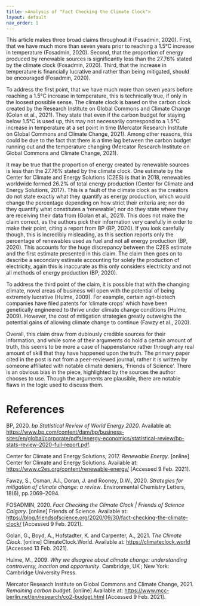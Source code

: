 ```yaml
---
title: <Analysis of "Fact Checking the Climate Clock">
layout: default
nav_order: 1
---
```


This article makes three broad claims throughout it (Fosadmin, 2020). First, that we have much more than seven years prior to reaching a 1.5°C increase in temperature (Fosadmin, 2020). Second, that the proportion of energy produced by renewable sources is significantly less than the 27.76% stated by the climate clock (Fosadmin, 2020). Third, that the increase in temperature is financially lucrative and rather than being mitigated, should be encouraged (Fosadmin, 2020).

To address the first point, that we have much more than seven years before reaching a 1.5°C increase in temperature, this is technically true, if only in the loosest possible sense. The climate clock is based on the carbon clock created by the Research Institute on Global Commons and Climate Change (Golan et al., 2021). They state that even if the carbon budget for staying below 1.5°C is used up, this may not necessarily correspond to a 1.5°C increase in temperature at a set point in time (Mercator Research Institute on Global Commons and Climate Change, 2021). Among other reasons, this could be due to the fact that there is a time lag between the carbon budget running out and the temperature changing (Mercator Research Institute on Global Commons and Climate Change, 2021). 

It may be true that the proportion of energy created by renewable sources is less than the 27.76% stated by the climate clock. One estimate by the Center for Climate and Energy Solutions (C2ES) is that in 2018, renewables worldwide formed 26.2% of total energy production (Center for Climate and Energy Solutions, 2017). This is a fault of the climate clock as the creators do not state exactly what they quantify as energy production, which would change the percentage depending on how strict their criteria are; nor do they quantify what constitutes a ‘renewable’; nor do they state where they are receiving their data from (Golan et al., 2021). This does not make the claim correct, as the authors pick their information very carefully in order to make their point, citing a report from BP (BP, 2020). If you look carefully though, this is incredibly misleading, as this section reports only the percentage of renewables used as fuel and not all energy production (BP, 2020). This accounts for the huge discrepancy between the C2ES estimate and the first estimate presented in this claim. The claim then goes on to describe a secondary estimate accounting for solely the production of electricity, again this is inaccurate as this only considers electricity and not all methods of energy production (BP, 2020). 

To address the third point of the claim, it is possible that with the changing climate, novel areas of business will open with the potential of being extremely lucrative (Hulme, 2009). For example, certain agri-biotech companies have filed patents for ‘climate crops’ which have been genetically engineered to thrive under climate change conditions (Hulme, 2009). However, the cost of mitigation strategies greatly outweighs the potential gains of allowing climate change to continue (Fawzy et al., 2020).

Overall, this claim draw from dubiously credible sources for their information, and while some of their arguments do hold a certain amount of truth, this seems to be more a case of happenstance rather through any real amount of skill that they have happened upon the truth. The primary paper cited in the post is not from a peer-reviewed journal, rather it is written by someone affiliated with notable climate deniers, ‘Friends of Science’. There is an obvious bias in the piece, highlighted by the sources the author chooses to use. Though the arguments are plausible, there are notable flaws in the logic used to discuss them.


# References

BP, 2020. *bp Statistical Review of World Energy 2020*. Available at: <https://www.bp.com/content/dam/bp/business-sites/en/global/corporate/pdfs/energy-economics/statistical-review/bp-stats-review-2020-full-report.pdf>.

Center for Climate and Energy Solutions, 2017. *Renewable Energy*. [online] Center for Climate and Energy Solutions. Available at: <https://www.c2es.org/content/renewable-energy/> [Accessed 9 Feb. 2021].

Fawzy, S., Osman, A.I., Doran, J. and Rooney, D.W., 2020. *Strategies for mitigation of climate change: a review*. Environmental Chemistry Letters, 18(6), pp.2069–2094.

FOSADMIN, 2020. *Fact Checking the Climate Clock | Friends of Science Calgary*. [online] Friends of Science. Available at: <https://blog.friendsofscience.org/2020/09/30/fact-checking-the-climate-clock/> [Accessed 9 Feb. 2021].

Golan, G., Boyd, A., Hofstadter, K. and Carpenter, A., 2021. *The Climate Clock*. [online] ClimateClock.World. Available at: <https://climateclock.world> [Accessed 13 Feb. 2021].

Hulme, M., 2009. *Why we disagree about climate change: understanding controversy, inaction and opportunity*. Cambridge, UK ; New York: Cambridge University Press.

Mercator Research Institute on Global Commons and Climate Change, 2021. *Remaining carbon budget*. [online] Available at: <https://www.mcc-berlin.net/en/research/co2-budget.html> [Accessed 9 Feb. 2021].

